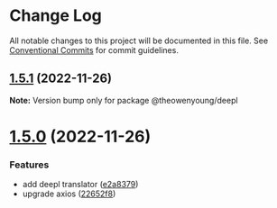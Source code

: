 # Change Log

All notable changes to this project will be documented in this file.
See [Conventional Commits](https://conventionalcommits.org) for commit guidelines.

## [1.5.1](https://github.com/OpenTranslate/OpenTranslate/compare/v1.5.0...v1.5.1) (2022-11-26)

**Note:** Version bump only for package @theowenyoung/deepl





# [1.5.0](https://github.com/OpenTranslate/OpenTranslate/compare/v1.4.1...v1.5.0) (2022-11-26)


### Features

* add deepl translator ([e2a8379](https://github.com/OpenTranslate/OpenTranslate/commit/e2a8379))
* upgrade axios ([22652f8](https://github.com/OpenTranslate/OpenTranslate/commit/22652f8))
